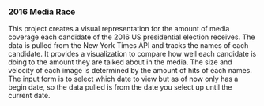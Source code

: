 ### 2016 Media Race

This project creates a visual representation for the amount of media coverage each candidate of the 2016 US presidential election receives. The data is pulled from the New York Times API and tracks the names of each candidate. It provides a visualization to compare how well each candidate is doing to the amount they are talked about in the media. The size and velocity of each image is determined by the amount of hits of each names. The input form is to select which date to view but as of now only has a begin date, so the data pulled is from the date you select up until the current date.